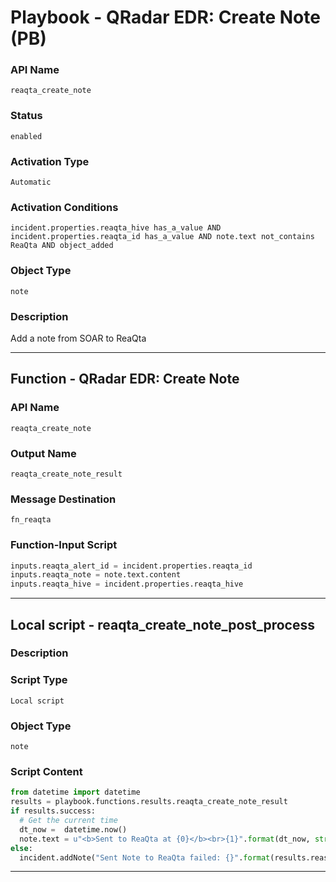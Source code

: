 <!--
    DO NOT MANUALLY EDIT THIS FILE
    THIS FILE IS AUTOMATICALLY GENERATED WITH resilient-sdk codegen
    Generated with resilient-sdk v50.0.108
-->

# Playbook - QRadar EDR: Create Note (PB)

### API Name
`reaqta_create_note`

### Status
`enabled`

### Activation Type
`Automatic`

### Activation Conditions
`incident.properties.reaqta_hive has_a_value AND incident.properties.reaqta_id has_a_value AND note.text not_contains ReaQta AND object_added`

### Object Type
`note`

### Description
Add a note from SOAR to ReaQta


---
## Function - QRadar EDR: Create Note

### API Name
`reaqta_create_note`

### Output Name
`reaqta_create_note_result`

### Message Destination
`fn_reaqta`

### Function-Input Script
```python
inputs.reaqta_alert_id = incident.properties.reaqta_id
inputs.reaqta_note = note.text.content
inputs.reaqta_hive = incident.properties.reaqta_hive
```

---

## Local script - reaqta_create_note_post_process

### Description


### Script Type
`Local script`

### Object Type
`note`

### Script Content
```python
from datetime import datetime
results = playbook.functions.results.reaqta_create_note_result
if results.success:
  # Get the current time
  dt_now =  datetime.now()
  note.text = u"<b>Sent to ReaQta at {0}</b><br>{1}".format(dt_now, str(note.text.content))
else:
  incident.addNote("Sent Note to ReaQta failed: {}".format(results.reason))
```

---

